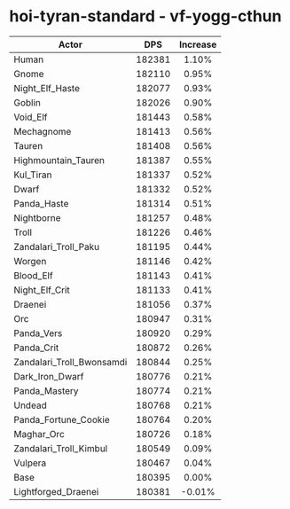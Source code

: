 # hoi-tyran-standard - vf-yogg-cthun
| Actor | DPS | Increase |
|---|:---:|:---:|
|Human|182381|1.10%|
|Gnome|182110|0.95%|
|Night_Elf_Haste|182077|0.93%|
|Goblin|182026|0.90%|
|Void_Elf|181443|0.58%|
|Mechagnome|181413|0.56%|
|Tauren|181408|0.56%|
|Highmountain_Tauren|181387|0.55%|
|Kul_Tiran|181337|0.52%|
|Dwarf|181332|0.52%|
|Panda_Haste|181314|0.51%|
|Nightborne|181257|0.48%|
|Troll|181226|0.46%|
|Zandalari_Troll_Paku|181195|0.44%|
|Worgen|181146|0.42%|
|Blood_Elf|181143|0.41%|
|Night_Elf_Crit|181133|0.41%|
|Draenei|181056|0.37%|
|Orc|180947|0.31%|
|Panda_Vers|180920|0.29%|
|Panda_Crit|180872|0.26%|
|Zandalari_Troll_Bwonsamdi|180844|0.25%|
|Dark_Iron_Dwarf|180776|0.21%|
|Panda_Mastery|180774|0.21%|
|Undead|180768|0.21%|
|Panda_Fortune_Cookie|180764|0.20%|
|Maghar_Orc|180726|0.18%|
|Zandalari_Troll_Kimbul|180549|0.09%|
|Vulpera|180467|0.04%|
|Base|180395|0.00%|
|Lightforged_Draenei|180381|-0.01%|
